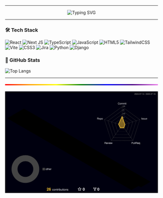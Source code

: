 
<!-- 🟢 매트릭스 배경 애니메이션 -->

---

<!-- ⌨️ 타이핑 애니메이션 -->
<p align="center">
  <img src="https://readme-typing-svg.demolab.com?font=Fira+Code&size=22&pause=1000&color=00FF41&center=true&vCenter=true&width=500&lines=GOOD+TO+SEE+YOU+HERE...;YOU+CAN+CALL+ME+JIN.;CURRENTLY+IN+SSAFY...;*Knock+Knock%2C." alt="Typing SVG" />
</p>

---

### 🛠️ Tech Stack

![React](https://img.shields.io/badge/react-%2361DAFB.svg?style=for-the-badge&logo=react&logoColor=black)
![Next JS](https://img.shields.io/badge/Next-black?style=for-the-badge&logo=next.js&logoColor=white)
![TypeScript](https://img.shields.io/badge/typescript-%23007ACC.svg?style=for-the-badge&logo=typescript&logoColor=white)
![JavaScript](https://img.shields.io/badge/javascript-%23F7DF1E.svg?style=for-the-badge&logo=javascript&logoColor=black)
![HTML5](https://img.shields.io/badge/html5-%23E34F26.svg?style=for-the-badge&logo=html5&logoColor=white)
![TailwindCSS](https://img.shields.io/badge/tailwindcss-%2338B2AC.svg?style=for-the-badge&logo=tailwind-css&logoColor=white)
![Vite](https://img.shields.io/badge/vite-%23646CFF.svg?style=for-the-badge&logo=vite&logoColor=white)
![CSS3](https://img.shields.io/badge/css3-%231572B6.svg?style=for-the-badge&logo=css3&logoColor=white)
![Jira](https://img.shields.io/badge/jira-%230A0FFF.svg?style=for-the-badge&logo=jira&logoColor=white)
![Python](https://img.shields.io/badge/python-3670A0?style=for-the-badge&logo=python&logoColor=ffdd54)
![Django](https://img.shields.io/badge/django-%23092E20.svg?style=for-the-badge&logo=django&logoColor=white)

### 🧪 GitHub Stats

<!--
![Jin's GitHub stats](https://github-readme-stats.vercel.app/api?username=CHOINEON&show_icons=true&bg_color=000000&title_color=00FF41&text_color=00FF41&icon_color=00FF41&border_color=00FF41)
-->
![Top Langs](https://github-readme-stats.vercel.app/api/top-langs/?username=CHOINEON&layout=compact&bg_color=000000&title_color=00FF41&text_color=00FF41&border_color=00FF41)

---
<div style="height: 4px; 
             background: linear-gradient(to right, red, orange, yellow, green, blue, indigo, violet); 
             border: none; 
             margin: 20px 0;">
</div>


![](./profile-3d-contrib/profile-night-rainbow.svg)

<!--
**CHOINEON/CHOINEON** is a ✨ _special_ ✨ repository because its `README.md` (this file) appears on your GitHub profile.

Here are some ideas to get you started:

- 🔭 I’m currently working on ...
- 🌱 I’m currently learning ...
- 👯 I’m looking to collaborate on ...
- 🤔 I’m looking for help with ...
- 💬 Ask me about ...
- 📫 How to reach me: ...
- 😄 Pronouns: ...
- ⚡ Fun fact: ...
-->
